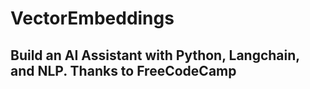 # VectorEmbeddings
## Build an AI Assistant with Python, Langchain, and NLP. Thanks to FreeCodeCamp
